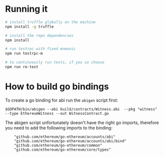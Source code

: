 Running it
==========
```bash
# install truffle globally on the machine
npm install -g truffle

# install the repo dependencies
npm install 

# run testrpc with fixed mnmonic
npm run testrpc-m

# to continuously run tests, if you so choose
npm run re-test
```


How to build go bindings
========================
To create a go binding for abi run the `abigen` script first:
```
$GOPATH/bin/abigen --abi build/contracts/Witness.abi  --pkg "witness" --type EthereumWitness --out WitnessContract.go
```

The abigen script unfortunately doesn't have the right go imports, therefore you need to add the following imports to the binding:

```
	"github.com/ethereum/go-ethereum/accounts/abi"
	"github.com/ethereum/go-ethereum/accounts/abi/bind"
	"github.com/ethereum/go-ethereum/common"
	"github.com/ethereum/go-ethereum/core/types"

```
